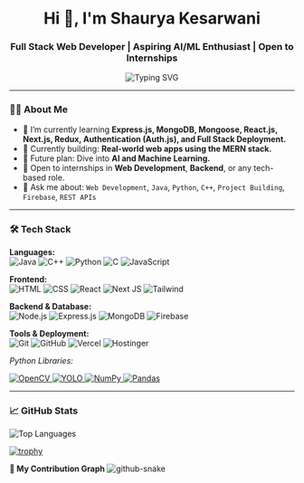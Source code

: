 <h1 align="center">Hi 👋, I'm Shaurya Kesarwani</h1>
<h3 align="center">Full Stack Web Developer | Aspiring AI/ML Enthusiast | Open to Internships</h3>

<p align="center">
  <img src="https://readme-typing-svg.herokuapp.com?font=Fira+Code&weight=600&size=22&pause=1000&color=00F7FF&width=435&lines=I+build+cool+web+projects;Exploring+AI+and+Machine+Learning;Let's+Connect+%F0%9F%9A%80" alt="Typing SVG" />
</p>

---

### 🧑‍💻 About Me

- 🌱 I’m currently learning **Express.js, MongoDB, Mongoose, React.js, Next.js, Redux, Authentication (Auth.js), and Full Stack Deployment.**
- 🔭 Currently building: **Real-world web apps using the MERN stack.**
- 🚀 Future plan: Dive into **AI and Machine Learning.**
- 💼 Open to internships in **Web Development**, **Backend**, or any tech-based role.
- 💬 Ask me about: `Web Development`, `Java`, `Python`, `C++`, `Project Building`, `Firebase`, `REST APIs`

---

### 🛠️ Tech Stack

**Languages:**  
![Java](https://img.shields.io/badge/Java-%23ED8B00?style=for-the-badge&logo=java&logoColor=white)
![C++](https://img.shields.io/badge/C++-%2300599C?style=for-the-badge&logo=c%2B%2B&logoColor=white)
![Python](https://img.shields.io/badge/Python-%2314354C?style=for-the-badge&logo=python&logoColor=white)
![C](https://img.shields.io/badge/C-%2300599C?style=for-the-badge&logo=c&logoColor=white)
![JavaScript](https://img.shields.io/badge/JavaScript-%23F7DF1E?style=for-the-badge&logo=javascript&logoColor=black)

**Frontend:**  
![HTML](https://img.shields.io/badge/HTML5-%23E34F26?style=for-the-badge&logo=html5&logoColor=white)
![CSS](https://img.shields.io/badge/CSS3-%231572B6?style=for-the-badge&logo=css3&logoColor=white)
![React](https://img.shields.io/badge/React-%2300D8FF?style=for-the-badge&logo=react&logoColor=white)
![Next JS](https://img.shields.io/badge/Next.js-black?style=for-the-badge&logo=next.js&logoColor=white)
![Tailwind](https://img.shields.io/badge/Tailwind_CSS-%2338B2AC?style=for-the-badge&logo=tailwind-css&logoColor=white)

**Backend & Database:**  
![Node.js](https://img.shields.io/badge/Node.js-%2343853D?style=for-the-badge&logo=node.js&logoColor=white)
![Express.js](https://img.shields.io/badge/Express.js-%23000000?style=for-the-badge&logo=express&logoColor=white)
![MongoDB](https://img.shields.io/badge/MongoDB-%2347A248?style=for-the-badge&logo=mongodb&logoColor=white)
![Firebase](https://img.shields.io/badge/Firebase-%23039BE5?style=for-the-badge&logo=firebase)

**Tools & Deployment:**  
![Git](https://img.shields.io/badge/Git-%23F05033?style=for-the-badge&logo=git&logoColor=white)
![GitHub](https://img.shields.io/badge/GitHub-%23121011?style=for-the-badge&logo=github&logoColor=white)
![Vercel](https://img.shields.io/badge/Vercel-%23000000?style=for-the-badge&logo=vercel&logoColor=white)
![Hostinger](https://img.shields.io/badge/Hostinger-%237B68EE?style=for-the-badge&logoColor=white)

*Python Libraries:*
<p align="left">
  <a href="https://opencv.org/" target="_blank" rel="noreferrer">
    <img src="https://img.shields.io/badge/OpenCV-5C3EE8?style=for-the-badge&logo=opencv&logoColor=white" alt="OpenCV"/>
  </a>
  <a href="https://github.com/AlexeyAB/darknet" target="_blank" rel="noreferrer">
    <img src="https://img.shields.io/badge/YOLO-000000?style=for-the-badge&logo=yolo&logoColor=white" alt="YOLO"/>
  </a>
  <a href="https://numpy.org/" target="_blank" rel="noreferrer">
    <img src="https://img.shields.io/badge/Numpy-013243?style=for-the-badge&logo=numpy&logoColor=white" alt="NumPy"/>
  </a>
  <a href="https://pandas.pydata.org/" target="_blank" rel="noreferrer">
    <img src="https://img.shields.io/badge/Pandas-150458?style=for-the-badge&logo=pandas&logoColor=white" alt="Pandas"/>
  </a>
</p>

---

### 📈 GitHub Stats

<!-- GitHub Stats 
![Shaurya's GitHub Stats](https://github-readme-stats.vercel.app/api?username=Shaurya07dev&show_icons=true&theme=radical)
-->

<!-- Top Languages -->
![Top Languages](https://github-readme-stats.vercel.app/api/top-langs/?username=Shaurya07dev&layout=compact&theme=radical)

<!-- GitHub Trophies -->
[![trophy](https://github-profile-trophy.vercel.app/?username=Shaurya07dev&theme=radical&no-frame=true&column=4)](https://github.com/ryo-ma/github-profile-trophy)

<!--
<p align="center">
  <img src="https://github-readme-stats.vercel.app/api?username=your-github-username&show_icons=true&theme=react" alt="Shaurya's GitHub stats" />
  <img src="https://github-readme-streak-stats.herokuapp.com/?user=your-github-username&theme=react" alt="GitHub Streak" />
  <img src="https://github-readme-stats.vercel.app/api/top-langs/?username=your-github-username&layout=compact&theme=react" />
</p>

--- 
-->
**🐍 My Contribution Graph**
<picture>
  <source media="(prefers-color-scheme: dark)" srcset="https://raw.githubusercontent.com/Shaurya07dev/Shaurya07dev/output/github-snake-dark.svg" />
  <source media="(prefers-color-scheme: light)" srcset="https://raw.githubusercontent.com/Shaurya07dev/Shaurya07dev/output/github-snake.svg" />
  <img alt="github-snake" src="https://raw.githubusercontent.com/tobiasmeyhoefer/tobiasmeyhoefer/output/github-snake.svg" />
</picture>
